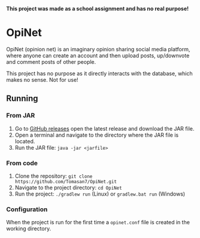 **This project was made as a school assignment and has no real purpose!**

# OpiNet

OpiNet (opinion net) is an imaginary opinion sharing social media platform, where anyone can create an account and then upload posts, up/downvote and comment posts
of other people.

This project has no purpose as it directly interacts with the database, which makes no sense. Not for use!

## Running

### From JAR

1. Go to [GitHub releases](https://github.com/Tomasan7/OpiNet/releases) open the latest release and download the JAR file.
2. Open a terminal and navigate to the directory where the JAR file is located.
3. Run the JAR file: `java -jar <jarfile>`

### From code

1. Clone the repository: `git clone https://github.com/Tomasan7/OpiNet.git`
2. Navigate to the project directory: `cd OpiNet`
3. Run the project: `./gradlew run` (Linux) or `gradlew.bat run` (Windows)

### Configuration

When the project is run for the first time a `opinet.conf` file is created in the working directory.
